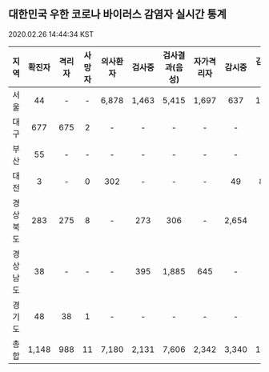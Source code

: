 
## 대한민국 우한 코로나 바이러스 감염자 실시간 통계
2020.02.26 14:44:34 KST


        
|  지역  | 확진자 |  격리자  |  사망자  |  의사환자  |  검사중  |  검사결과(음성)  |  자가격리자  |  감시중  |  감시해제  |  완치  |
|:------:|:------:|:--------:|:--------:|:----------:|:--------:|:----------------:|:------------:|:--------:|:----------:|:--:|
|서울|44|-|-|6,878|1,463|5,415|1,697|637|1,060|-|
|대구|677|675|2|-|-|-|-|-|-|-|
|부산|55|-|-|-|-|-|-|-|-|-|
|대전|3|-|0|302|-|-|-|49|893|-|
|경상북도|283|275|8|-|273|306|-|2,654|22|-|
|경상남도|38|-|-|-|395|1,885|645|-|-|-|
|경기도|48|38|1|-|-|-|-|-|-|9|
|총합|1,148|988|11|7,180|2,131|7,606|2,342|3,340|1,975|9|
        
